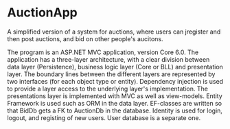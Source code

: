 # AuctionApp

A simplified version of a system for auctions, where users can jregister and then post auctions, and bid on other people's aucitons.

The program is an ASP.NET MVC application, version Core 6.0.
The application has a three-layer architecture, with a clear division between data layer (Persistence), business logic layer (Core or BLL) and presentation layer.
The boundary lines between the different layers are represented by two interfaces (for each object type or entity).
Dependency injection is used to provide a layer access to the underlying layer's implementation.
The presentations layer is implemented with MVC as well as view-models.
Entity Framework is used such as ORM in the data layer. EF-classes are written so that BidDb gets a FK to AuctionDb in the database.
Identity is used for login, logout, and registing of new users. User database is a separate one.
